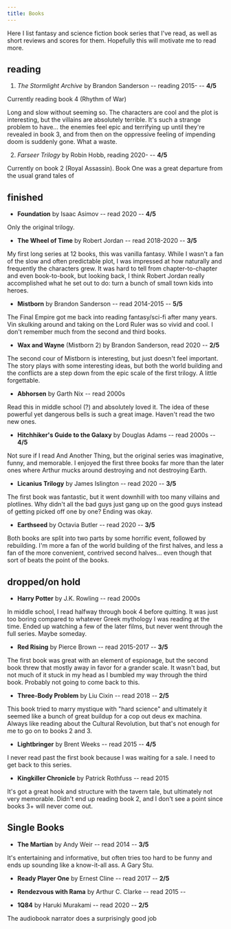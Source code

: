 ```yaml
---
title: Books
---
```


Here I list fantasy and science fiction book series that I've read, as well as short reviews and scores for them. Hopefully this will motivate me to read more.

## reading


1. *The Stormlight Archive* by Brandon Sanderson -- reading 2015- -- **4/5**

Currently reading book 4 (Rhythm of War)

Long and slow without seeming so. The characters are cool and the plot is interesting, but the villains are absolutely terrible. It's such a strange problem to have... the enemies feel epic and terrifying up until they're revealed in book 3, and from then on the oppressive feeling of impending doom is suddenly gone. What a waste.

2. *Farseer Trilogy* by Robin Hobb, reading 2020- -- **4/5**

Currently on book 2 (Royal Assassin). Book One was a great departure from the usual grand tales of

## finished

* **Foundation** by Isaac Asimov -- read 2020 -- **4/5**

Only the original trilogy.

* **The Wheel of Time** by Robert Jordan -- read 2018-2020 -- **3/5**

My first long series at 12 books, this was vanilla fantasy. While I wasn't a fan of the slow and often predictable plot, I was impressed at how naturally and frequently the characters grew. It was hard to tell from chapter-to-chapter and even book-to-book, but looking back, I think Robert Jordan really accomplished what he set out to do: turn a bunch of small town kids into heroes.

* **Mistborn** by Brandon Sanderson -- read 2014-2015 -- **5/5**

The Final Empire got me back into reading fantasy/sci-fi after many years. Vin skulking around and taking on the Lord Ruler was so vivid and cool. I don't remember much from the second and third books.

* **Wax and Wayne** (Mistborn 2) by Brandon Sanderson, read 2020 -- **2/5**

The second cour of Mistborn is interesting, but just doesn't feel important. The story plays with some interesting ideas, but both the world building and the conflicts are a step down from the epic scale of the first trilogy. A little forgettable.

* **Abhorsen** by Garth Nix -- read 2000s

Read this in middle school (?) and absolutely loved it. The idea of these powerful yet dangerous bells is such a great image. Haven't read the two new ones.

* **Hitchhiker's Guide to the Galaxy** by Douglas Adams -- read 2000s -- **4/5**

Not sure if I read And Another Thing, but the original series was imaginative, funny, and memorable. I enjoyed the first three books far more than the later ones where Arthur mucks around destroying and not destroying Earth.

* **Licanius Trilogy** by James Islington -- read 2020 -- **3/5**

The first book was fantastic, but it went downhill with too many villains and plotlines. Why didn't all the bad guys just gang up on the good guys instead of getting picked off one by one? Ending was okay.

* **Earthseed** by Octavia Butler -- read 2020 -- **3/5**

Both books are split into two parts by some horrific event, followed by rebuilding. I'm more a fan of the world building of the first halves, and less a fan of the more convenient, contrived second halves... even though that sort of beats the point of the books.

## dropped/on hold
* **Harry Potter** by J.K. Rowling -- read 2000s

In middle school, I read halfway through book 4 before quitting. It was just too boring compared to whatever Greek mythology I was reading at the time. Ended up watching a few of the later films, but never went through the full series. Maybe someday.

* **Red Rising** by Pierce Brown -- read 2015-2017 -- **3/5**

The first book was great with an element of espionage, but the second book threw that mostly away in favor for a grander scale. It wasn't bad, but not much of it stuck in my head as I bumbled my way through the third book. Probably not going to come back to this.

* **Three-Body Problem** by Liu Cixin -- read 2018 -- **2/5**

This book tried to marry mystique with "hard science" and ultimately it seemed like a bunch of great buildup for a cop out deus ex machina. Always like reading about the Cultural Revolution, but that's not enough for me to go on to books 2 and 3.


* **Lightbringer** by Brent Weeks -- read 2015 -- **4/5**

I never read past the first book because I was waiting for a sale. I need to get back to this series.

* **Kingkiller Chronicle** by Patrick Rothfuss -- read 2015

It's got a great hook and structure with the tavern tale, but ultimately not very memorable. Didn't end up reading book 2, and I don't see a point since books 3+ will never come out.

## Single Books

* **The Martian** by Andy Weir -- read 2014 -- **3/5**

It's entertaining and informative, but often tries too hard to be funny and ends up sounding like a know-it-all ass. A Gary Stu.

* **Ready Player One** by Ernest Cline -- read 2017 -- **2/5**

* **Rendezvous with Rama** by Arthur C. Clarke -- read 2015 --



* **1Q84** by Haruki Murakami -- read 2020 -- **2/5**

The audiobook narrator does a surprisingly good job
